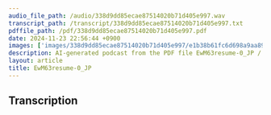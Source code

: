 ```yaml
---
audio_file_path: /audio/338d9dd85ecae87514020b71d405e997.wav
transcript_path: /transcript/338d9dd85ecae87514020b71d405e997.txt
pdffile_path: /pdf/338d9dd85ecae87514020b71d405e997.pdf
date: 2024-11-23 22:56:44 +0900
images: ['images/338d9dd85ecae87514020b71d405e997/e1b38b61fc6d698a9aa89fd19892ff4b62e03e648fd77b032661ad6d40d312fb.jpg']
description: AI-generated podcast from the PDF file EwM63resume-0_JP / 338d9dd85ecae87514020b71d405e997
layout: article
title: EwM63resume-0_JP
---
```


## Transcription





